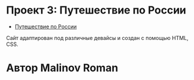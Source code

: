 # Проект 3: Путешествие по России
* [Путешествие по России](https://malinovroman.github.io/russian-travel/)

Сайт адаптирован под различные девайсы и создан с помощью HTML, CSS.

# Автор Malinov Roman